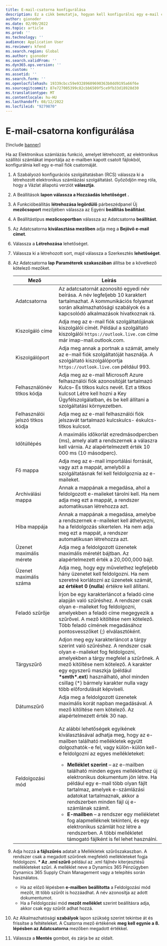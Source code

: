 ```yaml
---
title: E-mail-csatorna konfigurálása
description: Ez a cikk bemutatja, hogyan kell konfigurálni egy e-mail csatornát az elektronikus számlák fogadására.
author: gionoder
ms.date: 02/09/2022
ms.topic: article
ms.prod: ''
ms.technology: ''
audience: Application User
ms.reviewer: kfend
ms.search.region: Global
ms.author: gionoder
ms.search.validFrom: ''
ms.dyn365.ops.version: ''
ms.custom: ''
ms.assetid: ''
ms.search.form: ''
ms.openlocfilehash: 19339cbcc59e93289609690363b0dd9195a66f6e
ms.sourcegitcommit: 87e727005399c82cbb6509f5ce9fb33d18928d30
ms.translationtype: MT
ms.contentlocale: hu-HU
ms.lasthandoff: 08/12/2022
ms.locfileid: "9279870"
---
```

# <a name="configure-an-email-channel"></a>E-mail-csatorna konfigurálása

[!include [banner](../includes/banner.md)]

Ha az Elektronikus számlázás funkció, amelyet létrehozott, az elektronikus szállítói számlákat importálja az e-mailben kapott csatolt fájlokból, konfigurálnia kell egy e-mail fiók csatornáját.

1. A Szabályozó konfigurációs szolgáltatásban (RCS) válassza ki a létrehozott elektronikus számlázási szolgáltatást. Győződjön meg róla, hogy a Vázlat állapotú verziót **választja**.
2. A Beállítások **lapon válassza a Hozzáadás lehetőséget** **.**
3. A Funkcióbeállítás **létrehozása legördülő** párbeszédpanel Új **mezőcsoport** mezőjében válassza az Egyéni **beállítás beállítást**.
4. A Beállítástípus **mezőcsoportban** válassza az Adatcsatorna **beállítást**.
5. Az Adatcsatorna **kiválasztása mezőben** adja meg a **Bejövő e-mail címet**.
6. Válassza a **Létrehozása** lehetőséget.
7. Válassza ki a létrehozott sort, majd válassza a Szerkesztés **lehetőséget**.
8. Az Adatcsatorna **lap** **Paraméterek szakaszában** állítsa be a következő kötelező mezőket.

    | Mező                | Leírás |
    |----------------------|-------------|
    | Adatcsatorna         | Az adatcsatornát azonosító egyedi név beírása. A név legfeljebb 10 karaktert tartalmazhat. A kommunikációs folyamat során alkalmazhatósági szabályok és a kapcsolódó alkalmazások hivatkoznak rá. |
    | Kiszolgáló címe       | Adja meg az e-mail fiók szolgáltatójának kiszolgálói címét. Például a szolgáltató kiszolgálói `https://outlook.live.com` címe már imap-mail.outlook.com. |
    | Kiszolgálóport          | Adja meg annak a portnak a számát, amely az e-mail fiók szolgáltatóját használja. A szolgáltató kiszolgálóportja `https://outlook.live.com` például 993. |
    | Felhasználónév titkos kódja     | Adja meg az e-mail Microsoft Azure felhasználói fiók azonosítóját tartalmazó Kulcs– És titkos kulcs nevét. Ezt a titkos kulcsot Létre kell hozni a Key Ügyfélszolgálatban, és be kell állítani a szolgáltatási környezetben. |
    | Felhasználói jelszó titkos kódja | Adja meg az e-mail felhasználói fiók jelszavát tartalmazó kulcskulcs- éskulcs-titkos kulcsot. |
    | Időtúllépés              | A maximális időkorlát ezredmásodpercben (ms), amely alatt a rendszernek a válaszra kell várnia. Az alapértelmezett érték 10 000 ms (10 másodperc). |
    | Fő mappa          | Adja meg az e-mail importálási forrását, vagy azt a mappát, amelyből a szolgáltatásnak fel kell feldolgoznia az e-maileket. |
    | Archiválási mappa       | Annak a mappának a megadása, ahol a feldolgozott e-maileket tárolni kell. Ha nem adja meg ezt a mappát, a rendszer automatikusan létrehozza azt. |
    | Hiba mappája         | Annak a mappának a megadása, amelybe a rendszernek e-maileket kell áthelyezni, ha a feldolgozás sikertelen. Ha nem adja meg ezt a mappát, a rendszer automatikusan létrehozza azt. |
    | Üzenet maximális mérete     | Adja meg a feldolgozott üzenetek maximális méretét bájtban. Az alapértelmezett érték a 20,000,000 bájt. |
    | Üzenet maximális száma   | Adja meg, hogy egy művelethez legfeljebb hány üzenetet kell feldolgozni. Ha nem szeretné korlátozni az üzenetek számát, **az értéket 0 (nulla**) értékre kell állítani. |
    | Feladó szűrője          | Írjon be egy karakterláncot a feladó címe alapján való szűréshez. A rendszer csak olyan e-maileket fog feldolgozni, amelyekben a feladó címe megegyezik a szűrővel. A mező kitöltése nem kötelező. Több feladó címének megadásához pontosvesszőket (;) elválasztóként. |
    | Tárgyszűrő       | Adjon meg egy karakterláncot a tárgy szerint való szűréshez. A rendszer csak olyan e-maileket fog feldolgozni, amelyekben a tárgy megfelel a szűrőnek. A mező kitöltése nem kötelező. A karakter egy egyszerű maszkja (például **\*smth\*.ext**) használható, ahol minden csillag (\*) bármely karakter nulla vagy több előfordulását képviseli. |
    | Dátumszűrő          | Adja meg a feldolgozott üzenetek maximális korát napban megadásával. A mező kitöltése nem kötelező. Az alapértelmezett érték 30 nap. |
    | Feldolgozási mód      | <p>Az alábbi lehetőségek egyikének kiválasztásával adhatja meg, hogy az e-mailben található mellékletek együtt dolgozhatók-e fel, vagy külön-külön kell-e feldolgozni az egyes mellékleteket:</p><ul><li><b>Melléklet szerint</b> – az e-mailben található minden egyes melléklethez új elektronikus dokumentum jön létre. Ha például egy e-mail több olyan fájlt tartalmaz, amelyek e-számlázási adatokat tartalmaznak, akkor a rendszerben minden fájl új e-számlának számít.</li><li><b>E-mailben</b> – a rendszer egy mellékletet fog alapmelléknek tekinteni, és egy elektronikus számlát hoz létre a rendszerben. A többi mellékletet támogató fájlként is fel lehet használni.</li></ul> |

9. Adja hozzá **a fájlszűrés** adatait a Mellékletek szűrőszakaszban. A rendszer csak a megadott szűrőnek megfelelő mellékleteket fogja feldolgozni. **\* Az .xml szűrő** például az .xml fájlnév kiterjesztésű mellékleteket szűri. A melléklet neve a Dynamics 365 Pénzügyben Dynamics 365 Supply Chain Management vagy a telepítés során használatos.

    - Ha az előző lépésben **e-mailben** **beállította** a Feldolgozási mód mezőt, itt több szűrőt is hozzáadhat. A név azonosítja az adott dokumentumot.
    - Ha a Feldolgozási mód **mezőt** **melléklet** szerint beállításra adja, akkor csak egy szűrőt adhat hozzá.

10. Az Alkalmazhatósági **szabályok** lapon szükség szerint tekintse át és frissítse a feltételeket. A Csatorna mező értékének **meg** **kell egynie a 8. lépésben az Adatcsatorna** mezőben megadott értékkel.
11. Válassza a **Mentés** gombot, és zárja be az oldalt.
